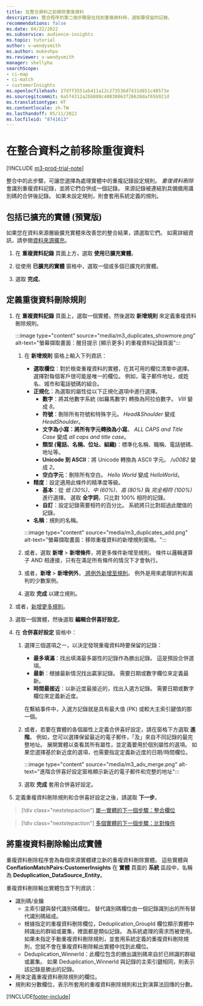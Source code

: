 ```yaml
---
title: 在整合資料之前移除重復資料
description: 整合程序的第二個步驟是在找到重複資料時，選取要保留的記錄。
recommendations: false
ms.date: 04/22/2022
ms.subservice: audience-insights
ms.topic: tutorial
author: v-wendysmith
ms.author: mukeshpo
ms.reviewer: v-wendysmith
manager: shellyha
searchScope:
- ci-map
- ci-match
- customerInsights
ms.openlocfilehash: 27dff3551ab411a12c273536d7431d651c48573e
ms.sourcegitcommit: 6a5f4312a2bb808c40830863f26620daf65b921d
ms.translationtype: HT
ms.contentlocale: zh-TW
ms.lasthandoff: 05/11/2022
ms.locfileid: "8741613"
---
```

# <a name="remove-duplicates-before-unifying-data"></a>在整合資料之前移除重復資料

[!INCLUDE [m3-prod-trial-note](includes/m3-prod-trial-note.md)]

整合中的此步驟，可讓您選擇為處理實體中的重複記錄設定規則。 *重復資料刪除* 會識別重複資料記錄，並將它們合併成一個記錄。 來源記錄被連結到具備備用識別碼的合併後記錄。 如果未設定規則，則會套用系統定義的規則。

## <a name="include-enriched-entities-preview"></a>包括已擴充的實體 (預覽版)

如果您在資料來源層級擴充實體來改善您的整合結果，請選取它們。 如需詳細資訊，請參閱[資料來源擴充](data-sources-enrichment.md)。

1. 在 **重複資料記錄** 頁面上方，選取 **使用已擴充實體**。

1. 從使用 **已擴充的實體** 窗格中，選取一個或多個已擴充的實體。

1. 選取 **完成**。

## <a name="define-deduplication-rules"></a>定義重復資料刪除規則

1. 在 **重複資料記錄** 頁面上，選取一個實體，然後選取 **新增規則** 來定義重複資料刪除規則。

   :::image type="content" source="media/m3_duplicates_showmore.png" alt-text="螢幕擷取畫面：醒目提示 [顯示更多] 的重複資料記錄頁面":::

   1. 在 **新增規則** 窗格上輸入下列資訊：
      - **選取欄位**：對於檢查重複資料的實體，在其可用的欄位清單中選擇。 選擇對每個客戶很可能是唯一的欄位。 例如，電子郵件地址，或姓名、城市和電話號碼的組合。
      - **正規化**：為選取的屬性從以下正規化選項中進行選擇。
        - **數字**：將其他數字系統 (如羅馬數字) 轉換為阿拉伯數字。 *VIII* 變成 *8*。
        - **符號**：刪除所有符號和特殊字元。 *Head&Shoulder* 變成 *HeadShoulder*。
        - **文字為小寫：將所有字元轉換為小寫**。 *ALL CAPS and Title Case* 變成 *all caps and title case*。
        - **類型 (電話、名稱、位址、組織)**：標準化名稱、職稱、電話號碼、地址等。
        - **Unicode 到 ASCII**：將 Unicode 轉換為 ASCII 字元。 */u00B2* 變成 *2*。
        - **空白字元**：刪除所有空白。 *Hello   World* 變成 *HelloWorld*。
      - **精度**：設定適用此條件的精準度等級。
        - **基本**：從 *低 (30%)*、*中 (60%)*、*高 (80%)* 與 *完全相符 (100%)* 進行選擇。 選取 **全字詞**，只比對 100% 相符的記錄。
        - **自訂**：設定記錄需要相符的百分比。 系統將只比對超過此閾值的記錄。
      - **名稱**：規則的名稱。

      :::image type="content" source="media/m3_duplicates_add.png" alt-text="螢幕擷取畫面：移除重複資料的新增規則窗格。":::

   1. 或者，選取 **新增** > **新增條件**，將更多條件新增至規則。 條件以邏輯運算子 AND 相連接，只有在滿足所有條件的情況下才會執行。

   1. 或者，**新增** > **新增例外**，[ 將例外新增至規則](match-entities.md#add-exceptions-to-a-rule)。 例外是用來處理誤判和漏判的少數案例。

   1. 選取 **完成** 以建立規則。

1. 或者，[新增更多規則](#define-deduplication-rules)。

1. 選取一個實體，然後選取 **編輯合併喜好設定**。

1. 在 **合併喜好設定** 窗格中：
   1. 選擇三個選項之一，以決定發現重複資料時要保留的記錄：
      - **最多填滿**：找出填滿最多屬性的記錄作為勝出記錄。 這是預設合併選項。
      - **最新**：根據最新情況找出贏家記錄。 需要日期或數字欄位來定義最新。
      - **時間最接近**：以新近度最接近的，找出入選方記錄。 需要日期或數字欄位來定義新近度。
      
      在繫結事件中，入選方記錄就是具有最大值 (PK) 或較大主索引鍵值的那一個。
      
   1. 或者，若要在實體的各個屬性上定義合併喜好設定，請在窗格下方選取 **進階**。 例如，您可以選擇保留最近的電子郵件，「及」來自不同記錄的最完整地址。 展開實體以查看其所有屬性，並定義要用於個別屬性的選項。 如果您選擇基於新近度的選項，也需要指定定義新近度的日期/時間欄位。

      :::image type="content" source="media/m3_adv_merge.png" alt-text="進階合併喜好設定窗格顯示新近的電子郵件和完整的地址":::

   1. 選取 **完成** 套用合併喜好設定。

1. 定義重複資料刪除規則和合併喜好設定之後，請選取 **下一步**。
  
> [!div class="nextstepaction"]
> [單一實體的下一個步驟：整合欄位](merge-entities.md)

> [!div class="nextstepaction"]
> [多個實體的下一個步驟：比對條件](match-entities.md)

## <a name="deduplication-output-as-an-entity"></a>將重複資料刪除輸出成實體

重複資料刪除程序會為每個來源實體建立新的重複資料刪除實體。 這些實體與 **ConflationMatchPairs:CustomerInsights** 在 **實體** 頁面的 **系統** 區段中，名稱為 **Deduplication_DataSource_Entity**。

重複資料刪除輸出實體包含下列資訊：

- 識別碼/金鑰
  - 主索引鍵與替代識別碼欄位。 替代識別碼欄位由一個記錄識別出的所有替代識別碼組成。
  - 根據指定的重複資料刪除欄位，Deduplication_GroupId 欄位顯示實體中辨識出的群組或叢集，裡面都是類似記錄。 為系統處理的需求而被使用。 如果未指定手動重複資料刪除規則，並套用系統定義的重複資料刪除規則，您就不會在重複資料刪除輸出實體中找到此欄位。
  - Deduplication_WinnerId：此欄位包含的勝出識別碼來自於已辨識的群組或叢集。 如果 Deduplication_WinnerId 與記錄的主索引鍵相同，則表示該記錄是勝出的記錄。
- 用來定義重複資料刪除規則的欄位。
- 規則和分數欄位，表示所套用的重複資料刪除規則和比對演算法回傳的分數。

[!INCLUDE[footer-include](includes/footer-banner.md)]
